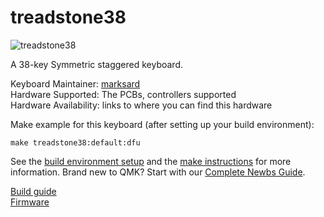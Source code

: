 # treadstone38

![treadstone38](https://github.com/marksard/Keyboards/raw/master/_image/20190421-P4210001.jpg)

A 38-key Symmetric staggered keyboard.  

Keyboard Maintainer: [marksard](https://github.com/marksard)  
Hardware Supported: The PCBs, controllers supported  
Hardware Availability: links to where you can find this hardware

Make example for this keyboard (after setting up your build environment):

    make treadstone38:default:dfu

See the [build environment setup](https://docs.qmk.fm/#/getting_started_build_tools) and the [make instructions](https://docs.qmk.fm/#/getting_started_make_guide) for more information. Brand new to QMK? Start with our [Complete Newbs Guide](https://docs.qmk.fm/#/newbs).

[Build guide](https://github.com/marksard/Keyboards/blob/master/treadstone32/documents/treadstone32_buildguide.md)  
[Firmware](https://github.com/marksard/qmk_firmware/tree/my_customize/keyboards/treadstone32)  
